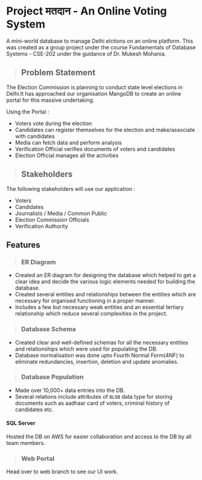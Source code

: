# Project मतदान - An Online Voting System

A mini-world database to manage Delhi elctions on an online platform. This was created as a group project under the course Fundamentals of Database Systems - CSE-202 under the guidance of Dr. Mukesh Mohania.

>## Problem Statement

The Election Commission is planning to conduct state level elections in Delhi.It has approached our organisation MangoDB to create an online portal for this massive undertaking.

Using the Portal :
* Voters vote during the election
* Candidates can register themselves for the election and make/associate with candidates
* Media can fetch data and perform analysis
* Verification Official verifies documents of voters and candidates
* Election Official manages all the activities

>## Stakeholders

The following stakeholders will use our application : 
* Voters 
* Candidates
* Journalists / Media / Common Public
* Election Commission Officials
* Verification Authority

## Features

>### ER Diagram

* Created an ER diagram for designing the database which helped to get a clear idea and decide the various logic elements needed for building the database.
* Created several entities and relationships between the entities which are necessary for organised functioning in a proper manner.
* Includes a few but necessary weak entities and an essential tertiary relationship which reduce several complexities in the project. 

>### Database Schema

* Created clear and well-defined schemas for all the necessary entities and relationships which were used for populating the DB.
* Database normalisation was done upto Fourth Normal Form(4NF) to eliminate redundancies, insertion, deletion and update anomalies.

>### Database Population

* Made over 10,000+ data entries into the DB.
* Several relations include attributes of `BLOB` data type for storing documents such as aadhaar card of voters, criminal history of candidates etc.

#### SQL Server

Hosted the DB on AWS for easier collaboration and access to the DB by all team members.


>### Web Portal
Head over to web branch to see our UI work.


